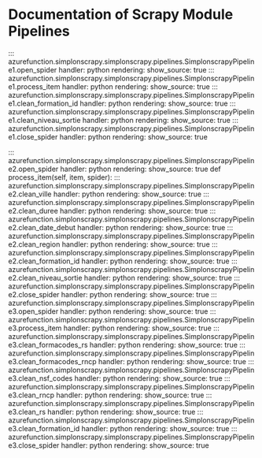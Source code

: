 # Documentation of Scrapy Module Pipelines
::: azurefunction.simplonscrapy.simplonscrapy.pipelines.SimplonscrapyPipeline1.open_spider
    handler: python
    rendering:
      show_source: true
::: azurefunction.simplonscrapy.simplonscrapy.pipelines.SimplonscrapyPipeline1.process_item
    handler: python
    rendering:
      show_source: true
::: azurefunction.simplonscrapy.simplonscrapy.pipelines.SimplonscrapyPipeline1.clean_formation_id
    handler: python
    rendering:
      show_source: true
::: azurefunction.simplonscrapy.simplonscrapy.pipelines.SimplonscrapyPipeline1.clean_niveau_sortie
    handler: python
    rendering:
      show_source: true
::: azurefunction.simplonscrapy.simplonscrapy.pipelines.SimplonscrapyPipeline1.close_spider
    handler: python
    rendering:
      show_source: true

::: azurefunction.simplonscrapy.simplonscrapy.pipelines.SimplonscrapyPipeline2.open_spider
    handler: python
    rendering:
      show_source: true
    def process_item(self, item, spider):
::: azurefunction.simplonscrapy.simplonscrapy.pipelines.SimplonscrapyPipeline2.clean_ville
    handler: python
    rendering:
      show_source: true
::: azurefunction.simplonscrapy.simplonscrapy.pipelines.SimplonscrapyPipeline2.clean_duree
    handler: python
    rendering:
      show_source: true
::: azurefunction.simplonscrapy.simplonscrapy.pipelines.SimplonscrapyPipeline2.clean_date_debut
    handler: python
    rendering:
      show_source: true
::: azurefunction.simplonscrapy.simplonscrapy.pipelines.SimplonscrapyPipeline2.clean_region
    handler: python
    rendering:
      show_source: true
::: azurefunction.simplonscrapy.simplonscrapy.pipelines.SimplonscrapyPipeline2.clean_formation_id
    handler: python
    rendering:
      show_source: true
::: azurefunction.simplonscrapy.simplonscrapy.pipelines.SimplonscrapyPipeline2.clean_niveau_sortie
    handler: python
    rendering:
      show_source: true
::: azurefunction.simplonscrapy.simplonscrapy.pipelines.SimplonscrapyPipeline2.close_spider
    handler: python
    rendering:
      show_source: true
::: azurefunction.simplonscrapy.simplonscrapy.pipelines.SimplonscrapyPipeline3.open_spider
    handler: python
    rendering:
      show_source: true
::: azurefunction.simplonscrapy.simplonscrapy.pipelines.SimplonscrapyPipeline3.process_item
    handler: python
    rendering:
      show_source: true
::: azurefunction.simplonscrapy.simplonscrapy.pipelines.SimplonscrapyPipeline3.clean_formacodes_rs
    handler: python
    rendering:
      show_source: true
::: azurefunction.simplonscrapy.simplonscrapy.pipelines.SimplonscrapyPipeline3.clean_formacodes_rncp
    handler: python
    rendering:
      show_source: true
::: azurefunction.simplonscrapy.simplonscrapy.pipelines.SimplonscrapyPipeline3.clean_nsf_codes
    handler: python
    rendering:
      show_source: true
::: azurefunction.simplonscrapy.simplonscrapy.pipelines.SimplonscrapyPipeline3.clean_rncp
    handler: python
    rendering:
      show_source: true
::: azurefunction.simplonscrapy.simplonscrapy.pipelines.SimplonscrapyPipeline3.clean_rs
    handler: python
    rendering:
      show_source: true
::: azurefunction.simplonscrapy.simplonscrapy.pipelines.SimplonscrapyPipeline3.clean_formation_id
    handler: python
    rendering:
      show_source: true
::: azurefunction.simplonscrapy.simplonscrapy.pipelines.SimplonscrapyPipeline3.close_spider
    handler: python
    rendering:
      show_source: true

